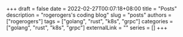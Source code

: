 +++ 
draft = false
date = 2022-02-27T00:07:18+08:00
title = "Posts"
description = "rogerogers's coding blog"
slug = "posts"
authors = ["rogerogers"]
tags = ["golang", "rust", "k8s", "grpc"]
categories = ["golang", "rust", "k8s", "grpc"]
externalLink = ""
series = []
+++
